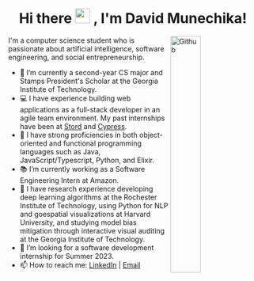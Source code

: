 <h1 align = "center">Hi there <img src="https://raw.githubusercontent.com/MartinHeinz/MartinHeinz/master/wave.gif" width="30px">
, I'm David Munechika!
</h1>

<img width="35%" align="right" alt="Github" src="https://user-images.githubusercontent.com/48678280/88862734-4903af80-d201-11ea-968b-9c939d88a37c.gif" />

I'm a computer science student who is passionate about artificial intelligence, software engineering, and social entrepreneurship.

- 🐝  I’m currently a second-year CS major and Stamps President's Scholar at the Georgia Institute of Technology.
- 💻  I have experience building web applications as a full-stack developer in an agile team environment. My past internships have been at [Stord](https://www.stord.com/) and [Cypress](https://www.cypress.io/).
- 💪  I have strong proficiencies in both object-oriented and functional programming languages such as Java, JavaScript/Typescript, Python, and Elixir. 
- 📚  I’m currently working as a Software Engineering Intern at Amazon.
- 🔬  I have research experience developing deep learning algorithms at the Rochester Institute of Technology, using Python for NLP and goespatial visualizations at Harvard University, and studying model bias mitigation through interactive visual auditing at the Georgia Institute of Technology.
- 👀  I’m looking for a software development internship for Summer 2023. 
- 📫  How to reach me: [LinkedIn](https://www.linkedin.com/in/dmunechika) | [Email](mailto:david.munechika@gatech.edu)

<!--![David's GitHub stats](https://github-readme-stats.vercel.app/api?username=davidmunechika&show_icons=true&theme=dark) -->
